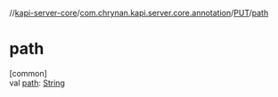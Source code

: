 //[kapi-server-core](../../../index.md)/[com.chrynan.kapi.server.core.annotation](../index.md)/[PUT](index.md)/[path](path.md)

# path

[common]\
val [path](path.md): [String](https://kotlinlang.org/api/latest/jvm/stdlib/kotlin/-string/index.html)
